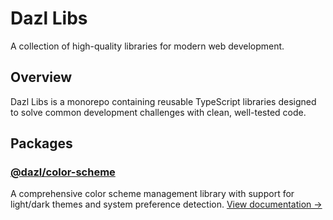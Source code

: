 # Dazl Libs

A collection of high-quality libraries for modern web development.

## Overview

Dazl Libs is a monorepo containing reusable TypeScript libraries designed to solve common development challenges with clean, well-tested code.

## Packages

### [@dazl/color-scheme](./packages/color-scheme/)

A comprehensive color scheme management library with support for light/dark themes and system preference detection. [View documentation →](./packages/color-scheme/README.md)
